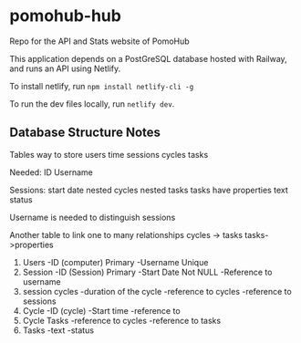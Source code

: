 # pomohub-hub

Repo for the API and Stats website of PomoHub

This application depends on a PostGreSQL database hosted with Railway, and runs an API using Netlify.

To install netlify, run `npm install netlify-cli -g`

To run the dev files locally, run `netlify dev`.

## Database Structure Notes

Tables
way to store
    users
    time
    sessions
        cycles
            tasks

Needed:
    ID
    Username

Sessions:
    start date
    nested cycles
        nested tasks
            tasks have properties
                text
                status

Username is needed to distinguish sessions

Another table to link one to many relationships
    cycles -> tasks
        tasks->properties

1. Users
    -ID (computer)              Primary
    -Username                   Unique
2. Session
    -ID (Session)               Primary
    -Start Date                 Not NULL
    -Reference to username
3. session cycles
    -duration of the cycle
    -reference to cycles
    -reference to sessions
4. Cycle
    -ID (cycle)
    -Start time
    -reference to
5. Cycle Tasks
    -reference to cycles
    -reference to tasks
6. Tasks
    -text
    -status